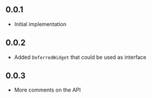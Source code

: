 ## 0.0.1

* Initial implementation

## 0.0.2

* Added `DeferredWidget` that could be used as interface

## 0.0.3

* More comments on the API